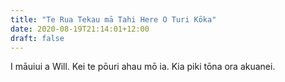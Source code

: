 ```yaml
---
title: "Te Rua Tekau mā Tahi Here O Turi Kōka"
date: 2020-08-19T21:14:01+12:00
draft: false
---
```

I māuiui a Will. Kei te pōuri ahau mō ia. Kia piki tōna ora akuanei.